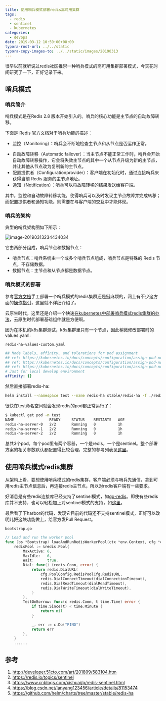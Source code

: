 ```yaml
---
title: 使用哨兵模式部署redis高可用集群
tags:
  - redis
  - sentinel
  - kubernetes
categories:
  - devops
date: 2019-03-12 10:50:00+08:00
typora-root-url: ../../static
typora-copy-images-to: ../../static/images/20190313
---
```


很早以前就听说过redis社区推崇一种哨兵模式的高可用集群部署模式，今天花时间研究了一下，正好记录下来。

## 哨兵模式

### 哨兵简介

哨兵模式是在Redis 2.8 版本开始引入的。哨兵的核心功能是主节点的自动故障转移。

下面是 Redis 官方文档对于哨兵功能的描述：

* 监控（Monitoring）：哨兵会不断地检查主节点和从节点是否运作正常。

- 自动故障转移（Automatic failover）：当主节点不能正常工作时，哨兵会开始自动故障转移操作，它会将失效主节点的其中一个从节点升级为新的主节点，并让其他从节点改为复制新的主节点。
- 配置提供者（Configurationprovider）：客户端在初始化时，通过连接哨兵来获得当前 Redis 服务的主节点地址。
- 通知（Notification）：哨兵可以将故障转移的结果发送给客户端。

其中，监控和自动故障转移功能，使得哨兵可以及时发现主节点故障并完成转移；而配置提供者和通知功能，则需要在与客户端的交互中才能体现。

### 哨兵的架构

典型的哨兵架构图如下所示：

![image-20190313234434034](/images/20190313/image-20190313234434034.png)

它由两部分组成，哨兵节点和数据节点：

- 哨兵节点：哨兵系统由一个或多个哨兵节点组成，哨兵节点是特殊的 Redis 节点，不存储数据。
- 数据节点：主节点和从节点都是数据节点。

### 哨兵模式的部署

参考[官方文档](https://redis.io/topics/sentinel)手工部署一个哨兵模式的redis集群还是挺麻烦的，网上有不少这方面的[操作指引](https://www.cnblogs.com/xishuai/p/redis-sentinel.html)，这里就不详细介绍了。

云原生时代，这里还是介绍一个快速[在kubernetes中部署哨兵模式redis集群的办法](https://github.com/helm/charts/tree/master/stable/redis-ha)，云原生时代部署基础组件就是方便啊。

因为在本机的k8s集群测试，k8s集群里只有一个节点，因此稍微修改部署时的values.yaml:

`redis-ha-values-custom.yaml`

```yaml
## Node labels, affinity, and tolerations for pod assignment
## ref: https://kubernetes.io/docs/concepts/configuration/assign-pod-node/#nodeselector
## ref: https://kubernetes.io/docs/concepts/configuration/assign-pod-node/#taints-and-tolerations-beta-feature
## ref: https://kubernetes.io/docs/concepts/configuration/assign-pod-node/#affinity-and-anti-affinity
# Just for local develop environment
affinity: {}
```

然后直接部署redis-ha:

```bash
helm install --namespace test --name redis-ha stable/redis-ha -f ./redis-ha-values-custom.yaml
```

很快在test命名空间就会发现redis的pod都正常运行了：

```bash
$ kubectl get pod -n test
NAME                READY     STATUS    RESTARTS   AGE
redis-ha-server-0   2/2       Running   0          1h
redis-ha-server-1   2/2       Running   0          1h
redis-ha-server-2   2/2       Running   0          1h
```

总共3个pod，每个pod里有两个容器，一个是redis，一个是sentinel。整个部署方案的相关参数默认都配置得比较合理，完整的参考列表见[这里](https://github.com/helm/charts/tree/master/stable/redis-ha#configuration)。

## 使用哨兵模式redis集群

从架构上看，要想使用哨兵模式的redis集群，客户端必须与哨兵先通信，拿到可用redis主节点信息后，再连接redis主节点，所以对redis客户端有一些要求。

好消息是有些redis连接库已经支持了sentinel模式，如[go-redis](https://godoc.org/github.com/go-redis/redis#NewFailoverClient)。即使有些redis库并不支持，也可以轻松加上对sentinel模式的支持，如[这里](https://blog.csdn.net/lanyang123456/article/details/81153474)。

最后看了下harbor的代码，发现它目前的代码还不支持sentinel模式，正好可以改明儿把这块功能做上，给官方发Pull Request。

`bootstrap.go`

```go
// Load and run the worker pool
func (bs *Bootstrap) loadAndRunRedisWorkerPool(ctx *env.Context, cfg *config.Configuration) (pool.Interface, error) {
	redisPool := &redis.Pool{
		MaxActive: 6,
		MaxIdle:   6,
		Wait:      true,
		Dial: func() (redis.Conn, error) {
			return redis.DialURL(
				cfg.PoolConfig.RedisPoolCfg.RedisURL,
				redis.DialConnectTimeout(dialConnectionTimeout),
				redis.DialReadTimeout(dialReadTimeout),
				redis.DialWriteTimeout(dialWriteTimeout),
			)
		},
		TestOnBorrow: func(c redis.Conn, t time.Time) error {
			if time.Since(t) < time.Minute {
				return nil
			}

			_, err := c.Do("PING")
			return err
		},
	}
    ......
```

## 参考

1. http://developer.51cto.com/art/201809/583104.htm
2. https://redis.io/topics/sentinel
3. https://www.cnblogs.com/xishuai/p/redis-sentinel.html
4. https://blog.csdn.net/lanyang123456/article/details/81153474
5. https://github.com/helm/charts/tree/master/stable/redis-ha